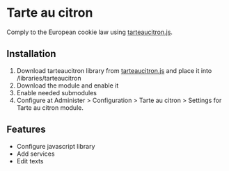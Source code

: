 # Tarte au citron

Comply to the European cookie law using [tarteaucitron.js](https://github.com/AmauriC/tarteaucitron.js).

## Installation

1. Download tarteaucitron library from [tarteaucitron.js](https://github.com/AmauriC/tarteaucitron.js) and place it into /libraries/tarteaucitron
2. Download the module and enable it
3. Enable needed submodules
4. Configure at Administer > Configuration >
Tarte au citron > Settings for Tarte au citron module.

## Features

- Configure javascript library
- Add services
- Edit texts
